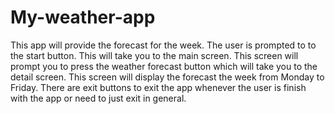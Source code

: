 # My-weather-app
This app will provide the forecast for the week.
The user is prompted to to the start button.
This will take you to the main screen.
This screen will prompt you to press the weather forecast button which will take you to the detail screen.
This screen will display the forecast the week from Monday to Friday.
There are exit buttons to exit the app whenever the user is finish with the app or need to just exit in general.

